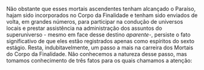 Não obstante que esses mortais ascendentes tenham alcançado o Paraíso, hajam sido incorporados no Corpo da Finalidade e tenham sido enviados de volta, em grandes números, para participar na condução de universos locais e prestar assistência na administração dos assuntos do superuniverso - mesmo em face desse destino *aparente*-, persiste o fato significativo de que eles estão registrados apenas como espíritos do sexto estágio. Resta, indubitavelmente, um passo a mais na carreira dos Mortais do Corpo da Finalidade. Não conhecemos a natureza desse passo, mas tomamos conhecimento de três fatos para os quais chamamos a atenção: